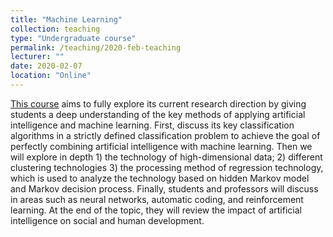 ```yaml
---
title: "Machine Learning"
collection: teaching
type: "Undergraduate course"
permalink: /teaching/2020-feb-teaching
lecturer: ""
date: 2020-02-07
location: "Online"
---
```


[This course](https://h5.clewm.net/?url=h.qr61.cn%2FowzFKN%2FqoqjgmW&hasredirect=1&from=singlemessage&isappinstalled=0) aims to fully explore its current research direction by giving students a deep understanding of the key methods of applying artificial intelligence and machine learning. First, discuss its key classification algorithms in a strictly defined classification problem to achieve the goal of perfectly combining artificial intelligence with machine learning. Then we will explore in depth 1) the technology of high-dimensional data; 2) different clustering technologies 3) the processing method of regression technology, which is used to analyze the technology based on hidden Markov model and Markov decision process. Finally, students and professors will discuss in areas such as neural networks, automatic coding, and reinforcement learning. At the end of the topic, they will review the impact of artificial intelligence on social and human development.
